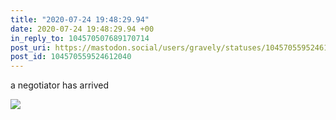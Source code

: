 ```yaml
---
title: "2020-07-24 19:48:29.94"
date: 2020-07-24 19:48:29.94 +00
in_reply_to: 104570507689170714
post_uri: https://mastodon.social/users/gravely/statuses/104570559524612040
post_id: 104570559524612040
---
```

a negotiator has arrived


![](/images/104570559463255753.jpg)

